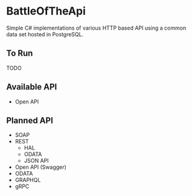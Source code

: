 # BattleOfTheApi
Simple C# implementations of various HTTP based API using a common data set hosted in PostgreSQL.

## To Run
TODO

## Available API
- Open API

## Planned API
- SOAP
- REST
    - HAL
    - ODATA
    - JSON API
- Open API (Swagger)
- ODATA
- GRAPHQL
- gRPC
